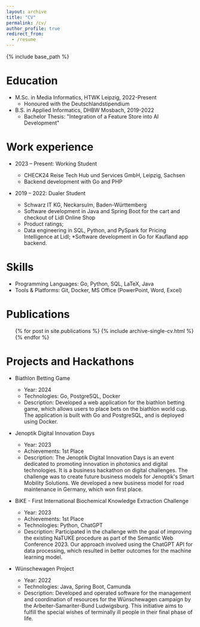 ```yaml
---
layout: archive
title: "CV"
permalink: /cv/
author_profile: true
redirect_from:
  - /resume
---
```


{% include base_path %}

Education
======

* M.Sc. in Media Informatics, HTWK Leipzig, 2022-Present
    * Honoured with the Deutschlandstipendium
* B.S. in Applied Informatics, DHBW Mosbach, 2019-2022
    * Bachelor Thesis: "Integration of a Feature Store into AI Development"

Work experience
======

* 2023 – Present: Working Student
    * CHECK24 Reise Tech Hub und Services GmbH, Leipzig, Sachsen
    * Backend development with Go and PHP

* 2019 – 2022: Dualer Student
    * Schwarz IT KG, Neckarsulm, Baden-Württemberg
    * Software development in Java and Spring Boot for the cart and checkout of Lidl Online Shop
    * Product ratings;
    * Data engineering in SQL, Python, and PySpark for Pricing Intelligence at Lidl;
      *Software development in Go for Kaufland app backend.

Skills
======

* Programming Languages: Go, Python, SQL, LaTeX, Java
* Tools & Platforms: Git, Docker, MS Office (PowerPoint, Word, Excel)

Publications
======
  <ul>{% for post in site.publications %}
    {% include archive-single-cv.html %}
  {% endfor %}</ul>

Projects and Hackathons
======

* Biathlon Betting Game
    * Year: 2024
    * Technologies: Go, PostgreSQL, Docker
    * Description: Developed a web application for the biathlon betting game, which allows users to place bets on
      the
      biathlon world cup. The application is built with Go and PostgreSQL, and is deployed using Docker.

* Jenoptik Digital Innovation Days
    * Year: 2023
    * Achievements: 1st Place
    * Description: The Jenoptik Digital Innovation Days is an event dedicated to promoting innovation in photonics and
      digital technologies. It is a business hackathon on digital challenges. The challenge was to create future
      business models for Jenoptik's Smart Mobility Solutions. We developed a new business model for road maintenance in
      Germany, which won first place.

* BiKE - First International Biochemical Knowledge Extraction Challenge
    * Year: 2023
    * Achievements: 1st Place
    * Technologies: Python, ChatGPT
    * Description: Participated in the challenge with the goal of improving the existing NaTUKE procedure as part of
      the
      Semantic Web Conference 2023. Our approach involved using the ChatGPT API for data processing, which resulted
      in
      better outcomes for the machine learning model.

* Wünschewagen Project
    * Year: 2022
    * Technologies: Java, Spring Boot, Camunda
    * Description: Developed and operated software for the management and coordination of resources for the Wünschewagen
      campaign by the Arbeiter-Samariter-Bund Ludwigsburg. This initiative aims to fulfill the special wishes of
      terminally ill people in their final phase of life.




